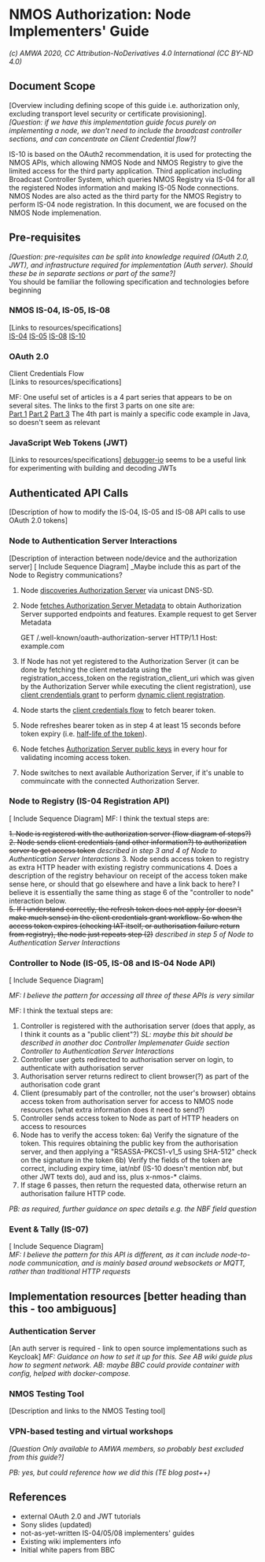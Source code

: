 # NMOS Authorization: Node  Implementers' Guide
_(c) AMWA 2020, CC Attribution-NoDerivatives 4.0 International (CC BY-ND 4.0)_

## Document Scope
[Overview including defining scope of this guide i.e. authorization only, excluding transport level security or certificate provisioning].  
_[Question: if we have this implementation guide focus purely on implementing a node, we don't need to include the broadcast controller sections, and can concentrate on Client Credential flow?]_  

IS-10 is based on the OAuth2 recommendation, it is used for protecting the NMOS APIs, which allowing NMOS Node and NMOS Registry to give the limited access for the third party application. Third application including Broadcast Controller System, which queries NMOS Registry via IS-04 for all the registered Nodes information and making IS-05 Node connections. NMOS Nodes are also acted as the third party for the NMOS Registry to perform IS-04 node registration.  In this document, we are focused on the NMOS Node implemenation.
    
## Pre-requisites
_[Question: pre-requisites can be split into knowledge required (OAuth 2.0, JWT), and infrastructure required for implementation (Auth server). Should these be in separate sections or part of the same?]_  
  You should be familiar the following specification and technologies before beginning 
  
### NMOS IS-04, IS-05, IS-08
[Links to resources/specifications]  
[IS-04](https://specs.amwa.tv/is-04/)
[IS-05](https://specs.amwa.tv/is-05/)
[IS-08](https://specs.amwa.tv/is-08/)
[IS-10](https://specs.amwa.tv/is-10/)
  
### OAuth 2.0
Client Credentials Flow  
[Links to resources/specifications]  

MF: One useful set of articles is a 4 part series that appears to be on several sites. The links to the first 3 parts on one site are:  
[Part 1](https://dzone.com/articles/deep-dive-to-oauth20-amp-jwt-part-1-setting-the-st "https://dzone.com/articles/deep-dive-to-oauth20-amp-jwt-part-1-setting-the-st")
[Part 2](https://dzone.com/articles/deep-dive-to-oauth20-amp-jwt-part-2-oauth20)
[Part 3](https://dzone.com/articles/deep-dive-to-oauth20-amp-jwt-part-3-jwt)
The 4th part is mainly a specific code example in Java, so doesn't seem as relevant

### JavaScript Web Tokens (JWT)
[Links to resources/specifications]
[debugger-io](https://jwt.io/#debugger-io)  seems to be a useful link for experimenting with building and decoding JWTs  
  
## Authenticated API Calls
[Description of how to modify the IS-04, IS-05 and IS-08 API calls to use OAuth 2.0 tokens]  
### Node to Authentication Server Interactions  
[Description of interaction between node/device and the authorization server]
[ Include Sequence Diagram]
_Maybe include this as part of the Node to Registry communications?

1. Node [discoveries Authorization Server](https://specs.amwa.tv/is-10/branches/v1.0-dev/docs/3.0._Discovery.html#dns-sd-advertisement) via unicast DNS-SD.
2. Node [fetches Authorization Server Metadata](https://specs.amwa.tv/is-10/branches/v1.0-dev/docs/3.0._Discovery.html#authorization-server-metadata-endpoint) to obtain Authorization Server supported endpoints and features.
Example request to get Server Metadata

    GET /.well-known/oauth-authorization-server HTTP/1.1
    Host: example.com

4. If Node has not yet registered to the Authorization Server (it can be done by fetching the client metadata using the registration_access_token on the registration_client_uri which was given by the Authorization Server while executing the client registration), use [client crendentials grant](https://specs.amwa.tv/is-10/branches/v1.0-dev/docs/4.2._Behaviour_-_Clients.html#client-credentials) to perform [dynamic client registration](https://specs.amwa.tv/is-10/branches/v1.0-dev/docs/4.2._Behaviour_-_Clients.html#client-registration).
5. Node starts the [client credentials flow](https://specs.amwa.tv/is-10/branches/v1.0-dev/docs/4.3._Behaviour_-_Token_Requests.html#access-token-request-and-response) to fetch bearer token.
6. Node refreshes bearer token as in step 4 at least 15 seconds before token expiry (i.e. [half-life of the token](https://specs.amwa.tv/is-10/branches/v1.0-dev/docs/4.4._Behaviour_-_Access_Tokens.html#access-token-lifetime)).
7. Node fetches [Authorization Server public keys](https://specs.amwa.tv/is-10/branches/v1.0-dev/docs/4.5._Behaviour_-_Resource_Servers.html#public-keys) in every hour for  validating incoming access token.
8. Node switches to next available Authorization Server, if it's unable to commuincate with the connected Authorization Server.
  
### Node to Registry (IS-04 Registration API)  
[ Include Sequence Diagram]
MF: I think the textual steps are:

~~1. Node is registered with the authorization server (flow diagram of steps?)  
2. Node sends client credentials (and other information?) to authorization server to get access token~~ *described in step 3 and 4 of Node to Authentication Server Interactions*
3. Node sends access token to registry as extra HTTP header with existing registry communications
4. Does a description of the registry behaviour on receipt of the access token make sense here, or should that go elsewhere and have a link back to here? I believe it is essentially the same thing as stage 6 of the "controller to node" interaction below.  
~~5. If I understand correctly, the refresh token does not apply (or doesn't make much sense) in the client credentials grant workflow. So when the access token expires (checking IAT itself, or authorisation failure return from registry), the node just repeats step (2)~~ *described in step 5 of Node to Authentication Server Interactions*  
  
### Controller to Node (IS-05, IS-08 and IS-04 Node API)  
[ Include Sequence Diagram]  

_MF: I believe the pattern for accessing all three of these APIs is very similar_

MF: I think the textual steps are:
1) Controller is registered with the authorisation server (does that apply, as I think it counts as a "public client"?) *SL: maybe this bit should be described in another doc  Controller Implemenater Guide section Controller to Authentication Server Interactions*
2) Controller user gets redirected to authorisation server on login, to authenticate with authorisation server
3) Authorisation server returns redirect to client browser(?) as part of the authorisation code grant
4) Client (presumably part of the controller, not the user's browser) obtains access token from authorisation server for access to NMOS node resources (what extra information does it need to send?)
5) Controller sends access token to Node as part of HTTP headers on access to resources
6) Node has to verify the access token:
6a) Verify the signature of the token. This requires obtaining the public key from the authorisation server, and then applying a "RSASSA-PKCS1-v1_5 using SHA-512" check on the signature in the token
6b) Verify the fields of the token are correct, including expiry time, iat/nbf (IS-10 doesn't mention nbf, but other JWT texts do), aud and iss, plus x-nmos-* claims.
7) If stage 6 passes, then return the requested data, otherwise return an authorisation failure HTTP code.

_PB: as required, further guidance on spec details e.g. the NBF field question_  

### Event & Tally (IS-07)
[ Include Sequence Diagram]  
_MF: I believe the pattern for this API is different, as it can include node-to-node communication, and is mainly based around websockets or MQTT, rather than traditional HTTP requests_

## Implementation resources [better heading than this - too ambiguous]  
### Authentication Server
[An auth server is required - link to open source implementations such as Keycloak]
_MF: Guidance on how to set it up for this. See AB wiki guide plus how to segment network. AB: maybe BBC could provide container with config, helped with docker-compose._  
  
### NMOS Testing Tool
[Description and links to the NMOS Testing tool]  
  
### VPN-based testing and virtual workshops
_[Question Only available to AMWA members, so probably best excluded from this guide?]_

_PB: yes, but could reference how we did this (TE blog post++)_

## References
-   external OAuth 2.0 and JWT tutorials
-   Sony slides (updated)
-   not-as-yet-written IS-04/05/08 implementers' guides
-   Existing wiki implementers info
-   Initial white papers from BBC






<!--stackedit_data:
eyJoaXN0b3J5IjpbLTEzODMwOTQzNDEsMTAzMDQ1MTY4OSwtOT
Y5NDcxNDEsMTIyNTczMzI3OSwyOTQ0NDU4ODEsLTYxMzUxMTI0
MCwxNTc2OTk5MjkyLDE2NDcwOTQwMTIsMTcxODMyODExNSwtMj
AzMzQyNzgzOCwyMTI1NTU3NTM2LC0xMjc3NDkzNDAxLDU4MjM5
Njg2NSwxOTg5MTE3NDAsODkzODQ0NDc5LC0xMDI3NTA1Mjc5LD
E1NTQ4NzM4NjcsMTE3MDgyNzk2MiwtODAxNTIyNjcsMTY4MDQw
MjQxNl19
-->